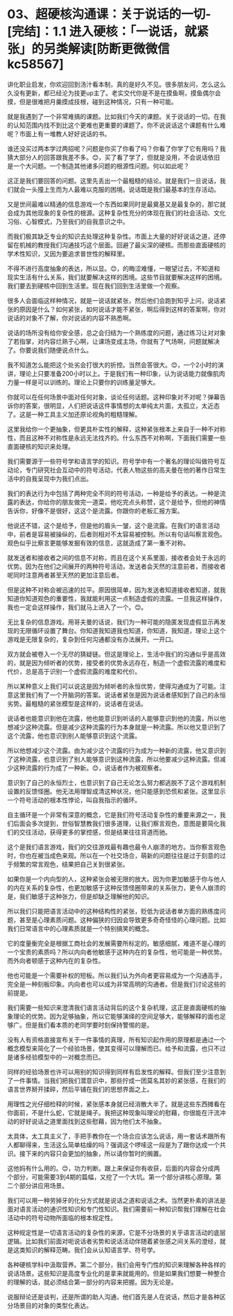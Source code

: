 # 03、超硬核沟通课：关于说话的一切-[完结]：1.1 进入硬核：「一说话，就紧张」的另类解读[防断更微微信kc58567]

讲化职业启发，你欢迎回到汤汁看本制，真的是好久不见。很多朋友问，怎么这么久没有更新，都已经沦为技更up主了。老实交代你是不是在摸鱼啊，摸鱼偶尔会摸，但是很难把月羹摸成技根，碰到这种情况，只有一种可能。

就是我遇到了一个非常难搞的课题。比如我们今天的课题。关于说话的一切。在我的认知范围内找不到比这个更难也更重要的课题了。你不说说话这个课题有什么难呢？市面上有一堆教人好好说话的书。

谁还没买过两本学过两招呢？问题是你买了你看了吗？你看了你学了它有用吗？我猜大部分人的回答跟我差不多。😊，买了看了学了，但就是没用，不会说话依旧是一个大问题。一个制造其他诸多问题的根源性问题。何以如此呢？

这正是我们要回答的问题。这里先丢出一个最粗糙的结论。就是我们一旦说话，我们就会一头撞上生而为人最难以克服的困境。说话既是我们最基本的生存活动。

又是世间最难以精通的信息游戏一个东西如果同时是最奠基又是最复杂的，那它就会成为其他现象的复杂性的根源。这种复杂性充分的体现在我们的社会活动、文化习俗、心智模式，乃至我们的自我意识之中。

而我们极其缺乏专业的知识去处理这种复杂性。市面上大量的好好说话之道，还停留在机械的教授我们沟通技巧这个层面。回避了最尖深的硬核。而那些直面硬核的学术性知识，又因为要追求普世性的解释里。

不得不进行高度抽象的表达，所以显。😊，的晦涩难懂，一眼望过去，不知道和现实生活有什么关系，我们就要解决这样的困境。这些节目就要解决这样的困境。我们要去到硬核中回到生活里。现在我们回到生活里做一个观察。

很多人会面临这样种情况，就是一说话就紧张，然后他们会跑到知乎上问，说话紧张的原因是什么？如何紧张，如何说话才能不紧张，啊后得到这样的答案啊，你对说话的对象不了解，你对说话的内容不熟悉啊。

说话的场所没有给你安全感，总之会归结为一个熟练度的问题，通过练习让对对象了若指掌，对内容烂熟于心啊，让课场变成主场，你就有了气场啊，问题就解决了。你要说我们随便说点什么。

我不知道怎么能把这个处劣会打很大的折控。当然会答很大。😊，一个2小时的演讲，理论上只要准备200小时以上。于是我们有一种印象，认为说话能力就像肌肉力量一样是可以训练的。理论上只要你的训练量足够大。

你就可以在任何场景中面对任何对象，谈论任何话题。这种印象对不对呢？弹幕告诉你的答案，很明显，人们把说话这件事情想的太单纯太片面，太孤立，太近态了。这是一种工具主义加还原论视角的粗糙理解。

这里我给你一个更抽象，但更具朴实性的解释，这种紧张根本上来自于一种不对称性，而且这种不对称性是永远无法找齐的。什么东西不对称啊，下面我们需要一些直面硬核的知识来处理。

我们需要源于一些符号学和语言学的知识。符号学中有一个著名的理论叫做符号互动论，专门研究社会互动中的符号活动，代表人物这些的高夫曼在他的著作日常生活中的自我呈现中为我们点出。

我们的表达行为中包括了两种完全不同的符号活动，一种是给予的表达。一种是流露的表达，你给你的朋友做完一道菜，他吃完点头称赞，这个是给予，但他的神情告诉你，好像不是很好，这这个是流露。你跟你的老板汇报方案。

他说还不错，这个是给予，但是他的眉头一皱，这个是流露。在我们的语言活动中，前者是容易被操纵的，后者则相对不太容易被控制。所以有句话叫察言观色。观色似乎比察言更能够发掘有效的信息，这就造成了第一重不对称。

就发送者和接收者之间的信息不对称，而且在这个关系里面，接收者会处于永远的优势。因为在他们之间展开的两种符号活动，发送者会天然的注意前者，而接收者呢同时注意两者甚至天然的更加注意后者。

但是这种不对称会被迅速的拉平。原因很简单，因为发送者知道接收者知道，就我知道你知道观色的重要性，我就能利用这一点制造虚假的流露。一旦我这样操作，我也一定会这样操作，我们就马上进入了一个。😊。

无比复杂的信息游戏。用哥夫曼的话说，我们为一种可能的隐匿发现虚假显示再发现的无限循环设置了舞台。你知道我知道我也知道，你知道，我知道，理论上这个游戏是无限复杂的，复杂到任何沟通都没有办法展开。一开口。

双方就会被卷入一个无尽的猜疑链。但这是理论上，生活中我们的沟通似乎是高效的，就是因为倾听者的优势，接受者的优势永远存在，制造一个虚假流露的难度和代价，总是高于识别一个虚假流露的难度和代价。

所以某种意义上我们可以说这是因为倾听者的永恒优势，使得沟通成为了可能。注意这里我们有了一个开脑洞的答案。说话者紧张是因为说话者感知到了自己的永恒劣势。最粗糙的紧张模型是这样的，说话者在说话。

说话者也能意识到他在流露，他也能意识到听话的人能够意识到他的流露，所以他想减少这种流露。但是减少这种流露的行为本身就是一种流露。所以他又意识到了这个流露，他也意识到别人能够意识到这个流露。

所以他想减少这个流露。由为减少这个流露的行为成为一种新的流露，他又意识到了这种流露，也意识到了别人能够意识到这种流露，所以他要减少这种流露。但减少这种流露的行为成了一种新。😊，说话者作为被观察者。

意识到了自己的永恒烈士，也意识到了自己无论怎么努力都逃脱不了这个游戏机制设置的反馈怪圈。他无法用理智成清这种状况，他只能感到恐慌和紧张。这里显示一个符号活动的根本性悖论，叫自我指示的循环。

自主循环是一个非常有深意的概念，它是我们符号活动复杂性的重要来源之一，我们后面会多次提到，世俗智慧教我们很多道理，让我们察言观色，意图是要简化我们的交往活动，获得更多的掌控感，但是结果往往背道而驰。

这个是我们语言游戏，我们的交往游戏最有趣也最令人崩溃的地方。当你察言观色时，你也在被当成色来观。所以在一个社交场合，萌新的问题往往是过于刻意的过于频繁的常言观色，结果把自己关到很紧张。

如果你是一个内向型的人，这种紧张会被无限的放大。因为你更加敏感于你与他人的内在关系的复杂性，也更加敏感于这种反馈怪圈带来的关系张力，更令人崩溃的是，我们敏感于这种张力，但是却缺乏理解他的知识。

所以我们只能把语言活动中的这种结构性的紧张，贬低为说话者单方面的熟练度问题，甚至是心理素质问题。这种偏狭的归因会导致更多奇奇怪怪的心理问题。比如我们日常语言中的心理素质就是一个特别搞笑的概念。

它的度量衡完全是根据工商社会的发展需要所标定的。敏感细腻，难道不是心理的一个宝贵的素质吗？所以内向者他敏感于这种内在的复杂性，他可能是一种优势。而外向者顿感于这种内在的复杂性。

他也可能是一个需要补权的短板。所以我们认为外向者更容易成为一个沟通高手，完全是一种刻板印象。内向者也可以成为非常高明的沟通者。但是我们讨论这些的前提是。

我们需要一些知识来澄清我们语言活动背后的这个复杂机理，这正是直面硬核的抽象理论的优势。因为足够抽象，所以它能够演绎的空间足够大，能够解释的面也足够广。但是我们看本质的老同学要时刻保持警惕的是。

没有人有资格直接宣布关于一件事情的真理，所有知识起作用的原理都是通过一个概念模型来简化了一个经验场景，使其变得可以理解而已。给予和流露，也只不过是诸多经验模型中的一对概念而已。

同样的经验场景也许可以用别的知识得到同样有启发性的解释。但我们至少注意到了一件事情。当我们把我们潜意识中，那些拧成一团莫名其妙的紧张感，在我们的语言世界掰开揉碎，然后平铺在我们的思想界面之上。

用理性之光仔细检释的时候，紧张感本身就已经消散大半了。就是这些东西摊看在你面前，不是什么蛇，它就是绳子。我把这种现象叫理论的慰藉，你很能在汗流冲动的好好说话之道里面找到这些慰藉，因为他们太不抽象。

太具体，太工具主义了，手把手教你在一个场合应该怎么说话，用一套话术跟所有人都聊得来，生活这么简单枯燥的吗？强调这个啰嗦这一段是为了跟你达成一个共识。接下来的内容只会更加的抽象，所以请你暂时的搁置。

这他妈有什么用的。😊，功力判断。跟上来保证你有收获，后面的内容会分成两个部分，可能需要3到4期的篇幅，又挖了一个大坑。第一个部分讲核心原理。第二个部分讲应用场景。

我们可以用一种劳掉牙的化分方式就是说话之道和说话之术。当然更朴素的讲法是面对语言活动的通识性知识和专门性知识。我们需要前一种知识帮我们理解在社会活动中的符号动物所面临的根本规定性。

这种规定性是一切语言活动的复杂性的来源，它是不分场景的关乎语言活动的底层逻辑。比如我们前面对呃说话者劣势和说话活动伴随着紧张感之间关系的澄经，就是这类知识的解释范畴。我们会从认知语言学、符号学。

各种硬核学科中汲取营养。第二个部分，我们会用专门性的知识来理解各种各样的说话场景。这些知识是高度专业化的是拿来就能用的。但是如果我们想要一种整合的理解的话，就必须结合第一部分的内容来把握。因为无论是。

说服辩论还是谈判，还是所谓的助人沟通，他们首先是人在说话，然后才是各种区分场景目的对象的类型化表达。